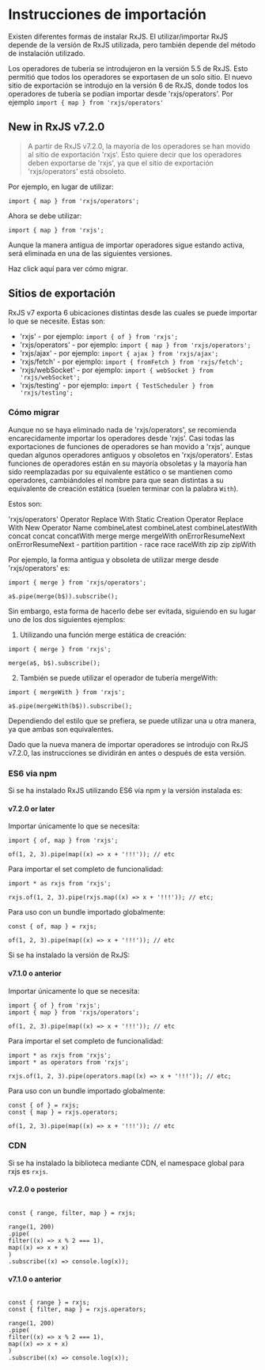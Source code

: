 # Instrucciones de importación

Existen diferentes formas de instalar RxJS. El utilizar/importar RxJS depende de la versión de RxJS utilizada, pero también depende del método de instalación utilizado.

Los operadores de tubería se introdujeron en la versión 5.5 de RxJS. Esto permitió que todos los operadores se exportasen de un solo sitio. El nuevo sitio de exportación se introdujo en la versión 6 de RxJS, donde todos los operadores de tubería se podían importar desde 'rxjs/operators'. Por ejemplo `import { map } from 'rxjs/operators'`

## New in RxJS v7.2.0

> A partir de RxJS v7.2.0, la mayoría de los operadores se han movido al sitio de exportación 'rxjs'. Esto quiere decir que los operadores deben exportarse de 'rxjs', ya que el sitio de exportación 'rxjs/operators' está obsoleto.

Por ejemplo, en lugar de utilizar:

`import { map } from 'rxjs/operators';`

Ahora se debe utilizar:

`import { map } from 'rxjs';`

Aunque la manera antigua de importar operadores sigue estando activa, será eliminada en una de las siguientes versiones.

Haz click aquí para ver cómo migrar.

## Sitios de exportación

RxJS v7 exporta 6 ubicaciones distintas desde las cuales se puede importar lo que se necesite. Estas son:

- 'rxjs' - por ejemplo: `import { of } from 'rxjs';`
- 'rxjs/operators' - por ejemplo: `import { map } from 'rxjs/operators';`
- 'rxjs/ajax' - por ejemplo: `import { ajax } from 'rxjs/ajax';`
- 'rxjs/fetch' - por ejemplo: `import { fromFetch } from 'rxjs/fetch';`
- 'rxjs/webSocket' - por ejemplo: `import { webSocket } from 'rxjs/webSocket';`
- 'rxjs/testing' - por ejemplo: `import { TestScheduler } from 'rxjs/testing';`

### Cómo migrar

Aunque no se haya eliminado nada de 'rxjs/operators', se recomienda encarecidamente importar los operadores desde 'rxjs'. Casi todas las exportaciones de funciones de operadores se han movido a 'rxjs', aunque quedan algunos operadores antiguos y obsoletos en 'rxjs/operators'. Estas funciones de operadores están en su mayoría obsoletas y la mayoría han sido reemplazadas por su equivalente estático o se mantienen como operadores, cambiándoles el nombre para que sean distintas a su equivalente de creación estática (suelen terminar con la palabra `With`).

Estos son:

'rxjs/operators' Operator Replace With Static Creation Operator Replace With New Operator Name
combineLatest combineLatest combineLatestWith
concat concat concatWith
merge merge mergeWith
onErrorResumeNext onErrorResumeNext -
partition partition -
race race raceWith
zip zip zipWith

Por ejemplo, la forma antigua y obsoleta de utilizar merge desde 'rxjs/operators' es:

```
import { merge } from 'rxjs/operators';

a$.pipe(merge(b$)).subscribe();
```

Sin embargo, esta forma de hacerlo debe ser evitada, siguiendo en su lugar uno de los dos siguientes ejemplos:

1. Utilizando una función merge estática de creación:

```
import { merge } from 'rxjs';

merge(a$, b$).subscribe();
```

2. También se puede utilizar el operador de tubería mergeWith:

```
import { mergeWith } from 'rxjs';

a$.pipe(mergeWith(b$)).subscribe();
```

Dependiendo del estilo que se prefiera, se puede utilizar una u otra manera, ya que ambas son equivalentes.

Dado que la nueva manera de importar operadores se introdujo con RxJS v7.2.0, las instrucciones se dividirán en antes o después de esta versión.

### ES6 via npm

Si se ha instalado RxJS utilizando ES6 vía npm y la versión instalada es:

#### v7.2.0 or later

Importar únicamente lo que se necesita:

```
import { of, map } from 'rxjs';

of(1, 2, 3).pipe(map((x) => x + '!!!')); // etc
```

Para importar el set completo de funcionalidad:

```
import * as rxjs from 'rxjs';

rxjs.of(1, 2, 3).pipe(rxjs.map((x) => x + '!!!')); // etc;
```

Para uso con un bundle importado globalmente:

```
const { of, map } = rxjs;

of(1, 2, 3).pipe(map((x) => x + '!!!')); // etc
```

Si se ha instalado la versión de RxJS:

#### v7.1.0 o anterior

Importar únicamente lo que se necesita:

```
import { of } from 'rxjs';
import { map } from 'rxjs/operators';

of(1, 2, 3).pipe(map((x) => x + '!!!')); // etc
```

Para importar el set completo de funcionalidad:

```
import * as rxjs from 'rxjs';
import * as operators from 'rxjs';

rxjs.of(1, 2, 3).pipe(operators.map((x) => x + '!!!')); // etc;
```

Para uso con un bundle importado globalmente:

```
const { of } = rxjs;
const { map } = rxjs.operators;

of(1, 2, 3).pipe(map((x) => x + '!!!')); // etc
```

### CDN

Si se ha instalado la biblioteca mediante CDN, el namespace global para rxjs es `rxjs`.

#### v7.2.0 o posterior

```

const { range, filter, map } = rxjs;

range(1, 200)
.pipe(
filter((x) => x % 2 === 1),
map((x) => x + x)
)
.subscribe((x) => console.log(x));

```

#### v7.1.0 o anterior

```

const { range } = rxjs;
const { filter, map } = rxjs.operators;

range(1, 200)
.pipe(
filter((x) => x % 2 === 1),
map((x) => x + x)
)
.subscribe((x) => console.log(x));

```

```

```
